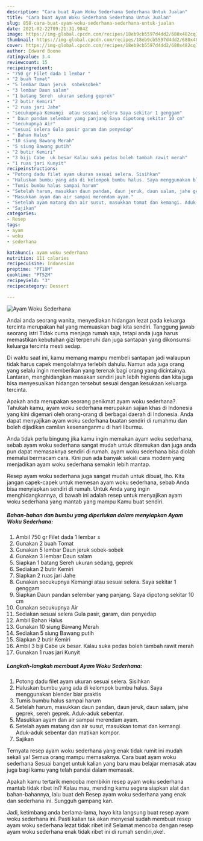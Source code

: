 ```yaml
---
description: "Cara buat Ayam Woku Sederhana Sederhana Untuk Jualan"
title: "Cara buat Ayam Woku Sederhana Sederhana Untuk Jualan"
slug: 858-cara-buat-ayam-woku-sederhana-sederhana-untuk-jualan
date: 2021-02-22T09:21:31.984Z
image: https://img-global.cpcdn.com/recipes/18eb9cb5597d4dd2/680x482cq70/ayam-woku-sederhana-foto-resep-utama.jpg
thumbnail: https://img-global.cpcdn.com/recipes/18eb9cb5597d4dd2/680x482cq70/ayam-woku-sederhana-foto-resep-utama.jpg
cover: https://img-global.cpcdn.com/recipes/18eb9cb5597d4dd2/680x482cq70/ayam-woku-sederhana-foto-resep-utama.jpg
author: Edward Boone
ratingvalue: 3.4
reviewcount: 15
recipeingredient:
- "750 gr Filet dada 1 lembar "
- "2 buah Tomat"
- "5 lembar Daun jeruk  sobeksobek"
- "3 lembar Daun salam"
- "1 batang Sereh  ukuran sedang geprek"
- "2 butir Kemiri"
- "2 ruas jari Jahe"
- "secukupnya Kemangi  atau sesuai selera Saya sekitar 1 genggam"
- " Daun pandan selembar yang panjang Saya dipotong sekitar 10 cm"
- "secukupnya Air"
- "sesuai selera Gula pasir garam dan penyedap"
- " Bahan Halus"
- "10 siung Bawang Merah"
- "5 siung Bawang putih"
- "2 butir Kemiri"
- "3 biji Cabe  uk besar Kalau suka pedas boleh tambah rawit merah"
- "1 ruas jari Kunyit"
recipeinstructions:
- "Potong dadu filet ayam ukuran sesuai selera. Sisihkan"
- "Haluskan bumbu yang ada di kelompok bumbu halus. Saya menggunakan blender biar praktis"
- "Tumis bumbu halus sampai harum"
- "Setelah harum, masukkan daun pandan, daun jeruk, daun salam, jahe geprek, sereh geprek. Aduk-aduk sebentar."
- "Masukkan ayam dan air sampai merendam ayam."
- "Setelah ayam matang dan air susut, masukkan tomat dan kemangi. Aduk-aduk sebentar dan matikan kompor."
- "Sajikan"
categories:
- Resep
tags:
- ayam
- woku
- sederhana

katakunci: ayam woku sederhana 
nutrition: 111 calories
recipecuisine: Indonesian
preptime: "PT18M"
cooktime: "PT52M"
recipeyield: "3"
recipecategory: Dessert

---
```



![Ayam Woku Sederhana](https://img-global.cpcdn.com/recipes/18eb9cb5597d4dd2/680x482cq70/ayam-woku-sederhana-foto-resep-utama.jpg)

Andai anda seorang wanita, menyediakan hidangan lezat pada keluarga tercinta merupakan hal yang memuaskan bagi kita sendiri. Tanggung jawab seorang istri Tidak cuma menjaga rumah saja, tetapi anda juga harus memastikan kebutuhan gizi terpenuhi dan juga santapan yang dikonsumsi keluarga tercinta mesti sedap.

Di waktu  saat ini, kamu memang mampu membeli santapan jadi walaupun tidak harus capek mengolahnya terlebih dahulu. Namun ada juga orang yang selalu ingin memberikan yang terenak bagi orang yang dicintainya. Lantaran, menghidangkan masakan sendiri jauh lebih higienis dan kita juga bisa menyesuaikan hidangan tersebut sesuai dengan kesukaan keluarga tercinta. 



Apakah anda merupakan seorang penikmat ayam woku sederhana?. Tahukah kamu, ayam woku sederhana merupakan sajian khas di Indonesia yang kini digemari oleh orang-orang di berbagai daerah di Indonesia. Anda dapat menyajikan ayam woku sederhana buatan sendiri di rumahmu dan boleh dijadikan camilan kesenanganmu di hari liburmu.

Anda tidak perlu bingung jika kamu ingin memakan ayam woku sederhana, sebab ayam woku sederhana sangat mudah untuk ditemukan dan juga anda pun dapat memasaknya sendiri di rumah. ayam woku sederhana bisa diolah memalui bermacam cara. Kini pun ada banyak sekali cara modern yang menjadikan ayam woku sederhana semakin lebih mantap.

Resep ayam woku sederhana juga sangat mudah untuk dibuat, lho. Kita jangan capek-capek untuk memesan ayam woku sederhana, sebab Anda bisa menyiapkan sendiri di rumah. Untuk Anda yang ingin menghidangkannya, di bawah ini adalah resep untuk menyajikan ayam woku sederhana yang mantab yang mampu Kamu buat sendiri.

<!--inarticleads1-->

##### Bahan-bahan dan bumbu yang diperlukan dalam menyiapkan Ayam Woku Sederhana:

1. Ambil 750 gr Filet dada 1 lembar ±
1. Gunakan 2 buah Tomat
1. Gunakan 5 lembar Daun jeruk  sobek-sobek
1. Gunakan 3 lembar Daun salam
1. Siapkan 1 batang Sereh  ukuran sedang, geprek
1. Sediakan 2 butir Kemiri
1. Siapkan 2 ruas jari Jahe
1. Gunakan secukupnya Kemangi  atau sesuai selera. Saya sekitar 1 genggam
1. Siapkan  Daun pandan selembar yang panjang. Saya dipotong sekitar 10 cm
1. Gunakan secukupnya Air
1. Sediakan sesuai selera Gula pasir, garam, dan penyedap
1. Ambil  Bahan Halus
1. Gunakan 10 siung Bawang Merah
1. Sediakan 5 siung Bawang putih
1. Siapkan 2 butir Kemiri
1. Ambil 3 biji Cabe  uk besar. Kalau suka pedas boleh tambah rawit merah
1. Gunakan 1 ruas jari Kunyit




<!--inarticleads2-->

##### Langkah-langkah membuat Ayam Woku Sederhana:

1. Potong dadu filet ayam ukuran sesuai selera. Sisihkan
1. Haluskan bumbu yang ada di kelompok bumbu halus. Saya menggunakan blender biar praktis
1. Tumis bumbu halus sampai harum
1. Setelah harum, masukkan daun pandan, daun jeruk, daun salam, jahe geprek, sereh geprek. Aduk-aduk sebentar.
1. Masukkan ayam dan air sampai merendam ayam.
1. Setelah ayam matang dan air susut, masukkan tomat dan kemangi. Aduk-aduk sebentar dan matikan kompor.
1. Sajikan




Ternyata resep ayam woku sederhana yang enak tidak rumit ini mudah sekali ya! Semua orang mampu memasaknya. Cara buat ayam woku sederhana Sesuai banget untuk kalian yang baru mau belajar memasak atau juga bagi kamu yang telah pandai dalam memasak.

Apakah kamu tertarik mencoba membikin resep ayam woku sederhana mantab tidak ribet ini? Kalau mau, mending kamu segera siapkan alat dan bahan-bahannya, lalu buat deh Resep ayam woku sederhana yang enak dan sederhana ini. Sungguh gampang kan. 

Jadi, ketimbang anda berlama-lama, hayo kita langsung buat resep ayam woku sederhana ini. Pasti kalian tak akan menyesal sudah membuat resep ayam woku sederhana lezat tidak ribet ini! Selamat mencoba dengan resep ayam woku sederhana enak tidak ribet ini di rumah sendiri,oke!.

